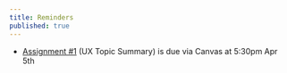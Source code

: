 ```yaml
---
title: Reminders
published: true
---
```


* [Assignment #1](https://canvas.sfu.ca/courses/25492/assignments/142519) (UX Topic Summary) is due via Canvas at 5:30pm Apr 5th
